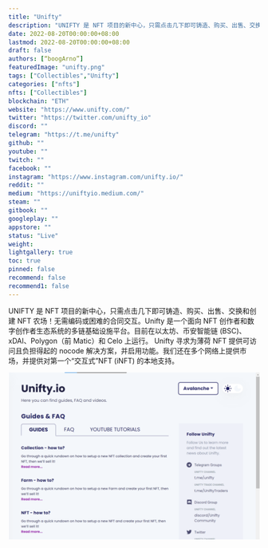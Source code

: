 ```yaml
---
title: "Unifty"
description: "UNIFTY 是 NFT 项目的新中心，只需点击几下即可铸造、购买、出售、交换和创建 NFT 农场！无需编码或困难的合同交互"
date: 2022-08-20T00:00:00+08:00
lastmod: 2022-08-20T00:00:00+08:00
draft: false
authors: [“boogArno”]
featuredImage: "unifty.png"
tags: ["Collectibles","Unifty"]
categories: ["nfts"]
nfts: ["Collectibles"]
blockchain: "ETH"
website: "https://www.unifty.com/"
twitter: "https://twitter.com/unifty_io"
discord: ""
telegram: "https://t.me/unifty"
github: ""
youtube: ""
twitch: ""
facebook: ""
instagram: "https://www.instagram.com/unifty.io/"
reddit: ""
medium: "https://uniftyio.medium.com/"
steam: ""
gitbook: ""
googleplay: ""
appstore: ""
status: "Live"
weight: 
lightgallery: true
toc: true
pinned: false
recommend: false
recommend1: false
---
```

UNIFTY 是 NFT 项目的新中心，只需点击几下即可铸造、购买、出售、交换和创建 NFT 农场！无需编码或困难的合同交互。Unifty 是一个面向 NFT 创作者和数字创作者生态系统的多链基础设施平台。目前在以太坊、币安智能链 (BSC)、xDAI、Polygon（前 Matic）和 Celo 上运行。 Unifty 寻求为薄荷 NFT 提供可访问且负担得起的 nocode 解决方案，并启用功能。我们还在多个网络上提供市场，并提供对第一个“交互式”NFT (iNFT) 的本地支持。

![unifty-dapp-collectibles-avalanche-image3_afaee48cf3b2818b81c4b2d690676c60](unifty-dapp-collectibles-avalanche-image3_afaee48cf3b2818b81c4b2d690676c60.png)
